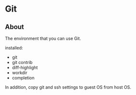 Git
==========

## About
The environment that you can use Git.

installed:
- git
- git contrib
 - diff-highlight
 - workdir
 - completion

In addition, copy git and ssh settings to guest OS from host OS.
 
